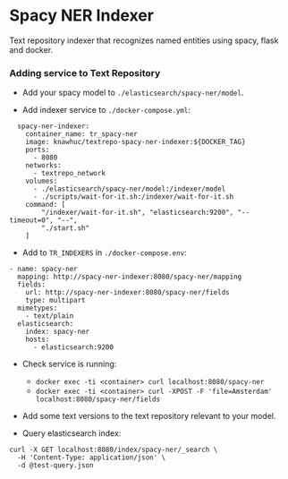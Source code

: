 # Spacy NER Indexer

Text repository indexer that recognizes named entities using spacy, flask and docker.

### Adding service to Text Repository

- Add your spacy model to `./elasticsearch/spacy-ner/model`.

- Add indexer service to `./docker-compose.yml`:
```
  spacy-ner-indexer:
    container_name: tr_spacy-ner
    image: knawhuc/textrepo-spacy-ner-indexer:${DOCKER_TAG}
    ports:
      - 8080
    networks:
      - textrepo_network
    volumes:
      - ./elasticsearch/spacy-ner/model:/indexer/model
      - ./scripts/wait-for-it.sh:/indexer/wait-for-it.sh
    command: [
        "/indexer/wait-for-it.sh", "elasticsearch:9200", "--timeout=0", "--",
        "./start.sh"
    ]
```

- Add to `TR_INDEXERS` in `./docker-compose.env`:
```
- name: spacy-ner
  mapping: http://spacy-ner-indexer:8080/spacy-ner/mapping
  fields:
    url: http://spacy-ner-indexer:8080/spacy-ner/fields
    type: multipart
  mimetypes:
    - text/plain
  elasticsearch:
    index: spacy-ner
    hosts:
      - elasticsearch:9200
```

- Check service is running: 
  - `docker exec -ti <container> curl localhost:8080/spacy-ner`
  - `docker exec -ti <container> curl -XPOST -F 'file=Amsterdam' localhost:8080/spacy-ner/fields`

- Add some text versions to the text repository relevant to your model.

- Query elasticsearch index:
```shell script
curl -X GET localhost:8080/index/spacy-ner/_search \
  -H 'Content-Type: application/json' \
  -d @test-query.json
```
